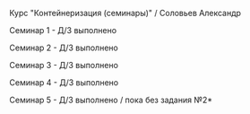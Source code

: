 Курс "Контейнеризация (семинары)" / Соловьев Александр

Семинар 1 - Д/З выполнено

Семинар 2 - Д/З выполнено

Семинар 3 - Д/З выполнено

Семинар 4 - Д/З выполнено

Семинар 5 - Д/З выполнено / пока без задания №2*

